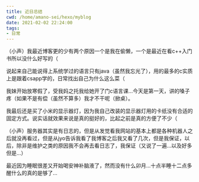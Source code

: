 ```yaml
---
title: 近日总结
cwd: /home/amano-sei/hexo/myblog
date: 2021-02-02 22:24:00
tags:
- 日常
---
```


（小声）我最近博客更的少有两个原因一个是我在偷懒，一个是最近在看c\+\+入门书所以没什么好写的（

说起来自己能说得上系统学过的语言只有java（虽然我忘光了），用的最多的c实质上是跟着csapp学的，日常找出自己为什么这么菜（

我妹开始放寒假了，受我妈之托我给她开了门c语言课...今天是第一天，讲的嗓子疼（如果不是有偿（虽然不算多）我才不干呢（掀桌）。

我最后还是买了小米的显示器灯，因为我自己改装的显示器灯用的卡纸没有合适的固定方式。说实话就效果来说是真的挺好的，比起之前是真的方便了不少（

（小声）服务器其实是有日志的，但是从发觉看我网站的基本上都是各种机器人之后就没再看过，但是从jyo告诉我看了我博客之后我又看了几次，但是我保证，以后，除非是维护之类的原因我不会再去看日志了，我保证（又说了一遍...以及好多但是...）

最近因为睡眠很差又开始喝安神补脑液了，然而没有什么卯月...十点半睡十二点多醒什么的真的是够了...


